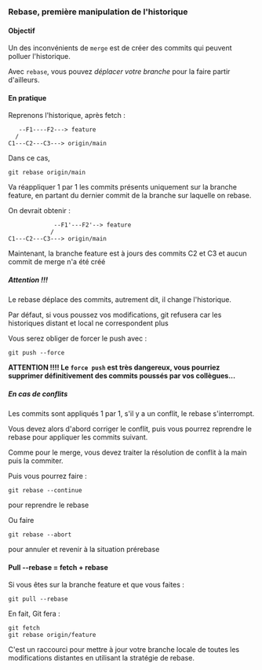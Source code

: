 ### Rebase, première manipulation de l'historique

#### Objectif

Un des inconvénients de `merge` est de créer des commits qui peuvent polluer l'historique.

Avec `rebase`, vous pouvez _déplacer votre branche_ pour la faire partir d'ailleurs.

#### En pratique

Reprenons l'historique, après fetch :

```
   --F1----F2---> feature
  /
C1---C2---C3---> origin/main
```

Dans ce cas,

```
git rebase origin/main
```

Va réappliquer 1 par 1 les commits présents uniquement sur la branche feature, en partant du dernier commit de la branche sur laquelle on rebase.

On devrait obtenir :

```
             --F1'---F2'--> feature
            /
C1---C2---C3---> origin/main
```

Maintenant, la branche feature est à jours des commits C2 et C3 et aucun commit de merge n'a été créé

##### Attention !!!

Le rebase déplace des commits, autrement dit, il change l'historique.

Par défaut, si vous poussez vos modifications, git refusera car les historiques distant et local ne correspondent plus

Vous serez obliger de forcer le push avec :

```
git push --force
```

**ATTENTION !!!! Le `force push` est très dangereux, vous pourriez supprimer définitivement des commits poussés par vos collègues...**

##### En cas de conflits

Les commits sont appliqués 1 par 1, s'il y a un conflit, le rebase s'interrompt.

Vous devez alors d'abord corriger le conflit, puis vous pourrez reprendre le rebase pour appliquer les commits suivant.

Comme pour le merge, vous devez traiter la résolution de conflit à la main puis la commiter.

Puis vous pourrez faire :

```
git rebase --continue
```

pour reprendre le rebase

Ou faire

```
git rebase --abort
```

pour annuler et revenir à la situation prérebase

#### Pull --rebase = fetch + rebase

Si vous êtes sur la branche feature et que vous faites :

```
git pull --rebase
```

En fait, Git fera :

```
git fetch
git rebase origin/feature
```

C'est un raccourci pour mettre à jour votre branche locale de toutes les modifications distantes en utilisant la stratégie de rebase.
